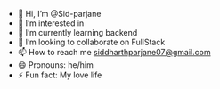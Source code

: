 - 👋 Hi, I’m @Sid-parjane
- 👀 I’m interested in 
- 🌱 I’m currently learning backend
- 💞️ I’m looking to collaborate on FullStack
- 📫 How to reach me siddharthparjane07@gmail.com
- 😄 Pronouns: he/him
- ⚡ Fun fact: My love life

<!---
Sid-parjane/Sid-parjane is a ✨ special ✨ repository because its `README.md` (this file) appears on your GitHub profile.
You can click the Preview link to take a look at your changes.
--->
